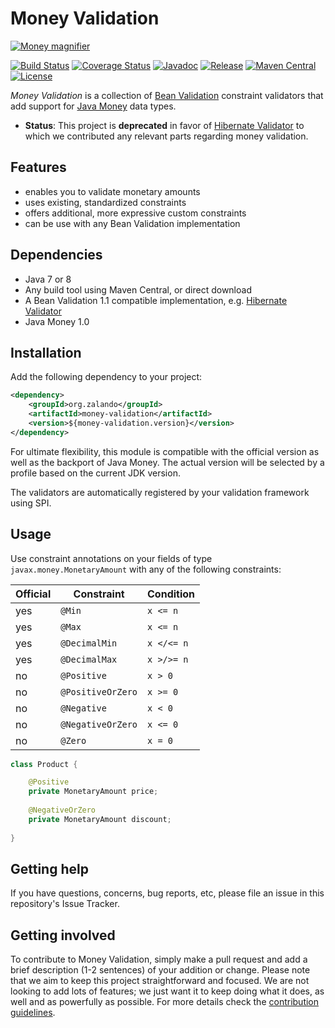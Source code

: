 # Money Validation

[![Money magnifier](docs/money-validation.jpg)](https://pixabay.com/en/coins-handful-russia-ruble-kopek-650779/)

[![Build Status](https://img.shields.io/travis/zalando/money-validation/master.svg)](https://travis-ci.org/zalando/money-validation)
[![Coverage Status](https://img.shields.io/coveralls/zalando/money-validation/master.svg)](https://coveralls.io/r/zalando/money-validation)
[![Javadoc](https://javadoc-emblem.rhcloud.com/doc/org.zalando/money-validation/badge.svg)](http://www.javadoc.io/doc/org.zalando/money-validation)
[![Release](https://img.shields.io/github/release/zalando/money-validation.svg)](https://github.com/zalando/money-validation/releases)
[![Maven Central](https://img.shields.io/maven-central/v/org.zalando/money-validation.svg)](https://maven-badges.herokuapp.com/maven-central/org.zalando/money-validation)
[![License](https://img.shields.io/badge/license-MIT-blue.svg)](https://raw.githubusercontent.com/zalando/money-validation/master/LICENSE)

*Money Validation* is a collection of [Bean Validation](http://beanvalidation.org/) constraint validators that add
support for [Java Money](https://github.com/JavaMoney/jsr354-api) data types.

- **Status**: This project is **deprecated** in favor of
    [Hibernate Validator](https://github.com/hibernate/hibernate-validator/pull/534) to which we contributed any
    relevant parts regarding money validation.

## Features

- enables you to validate monetary amounts
- uses existing, standardized constraints
- offers additional, more expressive custom constraints
- can be use with any Bean Validation implementation

## Dependencies

- Java 7 or 8
- Any build tool using Maven Central, or direct download
- A Bean Validation 1.1 compatible implementation, e.g. [Hibernate Validator](http://hibernate.org/validator)
- Java Money 1.0

## Installation

Add the following dependency to your project:

```xml
<dependency>
    <groupId>org.zalando</groupId>
    <artifactId>money-validation</artifactId>
    <version>${money-validation.version}</version>
</dependency>
```

For ultimate flexibility, this module is compatible with the official version as well as the backport of Java Money.
The actual version will be selected by a profile based on the current JDK version.

The validators are automatically registered by your validation framework using SPI.

## Usage

Use constraint annotations on your fields of type `javax.money.MonetaryAmount` with any of the following constraints:

| Official | Constraint        | Condition  |
|----------|-------------------|------------|
| yes      | `@Min`            | `x <= n`   |
| yes      | `@Max`            | `x <= n`   |
| yes      | `@DecimalMin`     | `x </<= n` |
| yes      | `@DecimalMax`     | `x >/>= n` |
| no       | `@Positive`       | `x > 0`    |
| no       | `@PositiveOrZero` | `x >= 0`   |
| no       | `@Negative`       | `x < 0`    |
| no       | `@NegativeOrZero` | `x <= 0`   |
| no       | `@Zero`           | `x = 0`    |

```java
class Product {

    @Positive
    private MonetaryAmount price;
    
    @NegativeOrZero
    private MonetaryAmount discount;
        
}
```

## Getting help

If you have questions, concerns, bug reports, etc, please file an issue in this repository's Issue Tracker.

## Getting involved

To contribute to Money Validation, simply make a pull request and add a brief description (1-2 sentences) of your
addition or change. Please note that we aim to keep this project straightforward and focused. We are not looking to add
lots of features; we just want it to keep doing what it does, as well and as powerfully as possible. For more details
check the [contribution guidelines](CONTRIBUTING.md).

